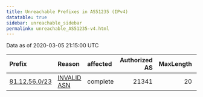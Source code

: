 ```yaml
---
title: Unreachable Prefixes in AS51235 (IPv4)
datatable: true
sidebar: unreachable_sidebar
permalink: unreachable_AS51235-v4.html
---
```


Data as of 2020-03-05 21:15:00 UTC


<div class="datatable-begin"></div>

| Prefix                                               | Reason                                                                                               | affected   |   Authorized AS |   MaxLength | Anchor                                         |   unreachable /24s |
|:-----------------------------------------------------|:-----------------------------------------------------------------------------------------------------|:-----------|----------------:|------------:|:-----------------------------------------------|-------------------:|
| [81.12.56.0/23](https://stat.ripe.net/81.12.56.0/23) | [INVALID ASN](https://rpki-validator.ripe.net/announcement-preview?asn=AS51235&prefix=81.12.56.0/23) | complete   |           21341 |          20 | [RIPE](unreachable_RIPE_NCC_RPKI_Root-v4.html) |                  2 |

<div class="datatable-end"></div>